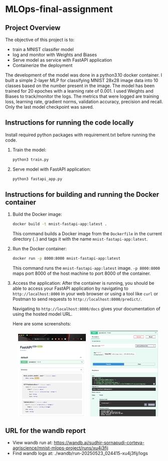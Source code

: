 # MLOps-final-assignment

## Project Overview

The objective of this project is to:
- train a MNIST classifer model 
- log and monitor with Weights and Biases
- Serve model as service with FastAPI application
- Containerize the deployment

The development of the model was done in a python3.10 docker container. I built a simple 2-layer MLP for classifying MNIST 28x28 image data into 10 classes based on the number present in the image. The model has been trained for 20 epoches with a learning rate of 0.001. I used Weights and Biases to track/monitor the logs. The metrics that were logged are training loss, learning rate, gradient norms, validation accuracy, precision and recall. Only the last model checkpoint was saved. 

## Instructions for running the code locally

Install required python packages with requirement.txt before running the code.

1. Train the model:
    ```bash
    python3 train.py
    ```

2. Serve model with FastAPI application:
    ```bash
    python3 fastapi_app.py
    ```

## Instructions for building and running the Docker container

1.  Build the Docker image:
    ```bash
    docker build -t mnist-fastapi-app:latest .
    ```
    This command builds a Docker image from the `Dockerfile` in the current directory (`.`) and tags it with the name `mnist-fastapi-app:latest`.

2.  Run the Docker container:
    ```bash
    docker run -p 8000:8000 mnist-fastapi-app:latest
    ```
    This command runs the `mnist-fastapi-app:latest` image. `-p 8000:8000` maps port 8000 of the host machine to port 8000 of the container.

3.  Access the application:
    After the container is running, you should be able to access your FastAPI application by navigating to `http://localhost:8000` in your web browser or using a tool like `curl` or Postman to send requests to `http://localhost:8000/predict/`.

    Navigating to `http://localhost:8000/docs` gives your documentation of using the hosted model URL.

    Here are some screenshots:
    <p align="center">
        <img src="media/fastapiUI.png" alt="FastAPI Docs" width="45%" style="display:inline-block; margin-right:10px;"/>
        <img src="media/predictapi.png" alt="WandB Dashboard" width="45%" style="display:inline-block;"/>
    </p>

## URL for the wandb report

- View wandb run at: https://wandb.ai/sudhir-sornapudi-corteva-agriscience/mnist-mlops-project/runs/xu4j3fij
- Find wandb logs at: ./wandb/run-20250523_024415-xu4j3fij/logs
